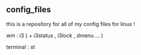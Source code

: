 ## config_files
this is a repository for all of my config files for linux !


wm : i3 ( + i3status , i3lock , dmenu ... )

terminal : st
